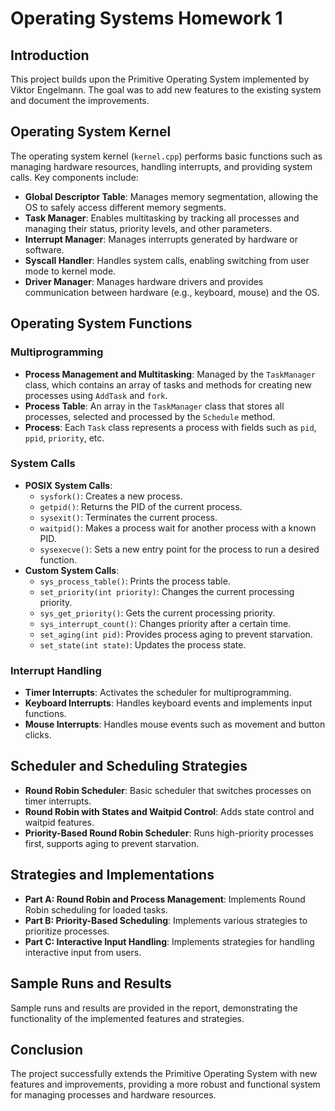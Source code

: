 # Operating Systems Homework 1

## Introduction
This project builds upon the Primitive Operating System implemented by Viktor Engelmann. The goal was to add new features to the existing system and document the improvements.

## Operating System Kernel
The operating system kernel (`kernel.cpp`) performs basic functions such as managing hardware resources, handling interrupts, and providing system calls. Key components include:

- **Global Descriptor Table**: Manages memory segmentation, allowing the OS to safely access different memory segments.
- **Task Manager**: Enables multitasking by tracking all processes and managing their status, priority levels, and other parameters.
- **Interrupt Manager**: Manages interrupts generated by hardware or software.
- **Syscall Handler**: Handles system calls, enabling switching from user mode to kernel mode.
- **Driver Manager**: Manages hardware drivers and provides communication between hardware (e.g., keyboard, mouse) and the OS.

## Operating System Functions

### Multiprogramming
- **Process Management and Multitasking**: Managed by the `TaskManager` class, which contains an array of tasks and methods for creating new processes using `AddTask` and `fork`.
- **Process Table**: An array in the `TaskManager` class that stores all processes, selected and processed by the `Schedule` method.
- **Process**: Each `Task` class represents a process with fields such as `pid`, `ppid`, `priority`, etc.

### System Calls
- **POSIX System Calls**:
  - `sysfork()`: Creates a new process.
  - `getpid()`: Returns the PID of the current process.
  - `sysexit()`: Terminates the current process.
  - `waitpid()`: Makes a process wait for another process with a known PID.
  - `sysexecve()`: Sets a new entry point for the process to run a desired function.
- **Custom System Calls**:
  - `sys_process_table()`: Prints the process table.
  - `set_priority(int priority)`: Changes the current processing priority.
  - `sys_get_priority()`: Gets the current processing priority.
  - `sys_interrupt_count()`: Changes priority after a certain time.
  - `set_aging(int pid)`: Provides process aging to prevent starvation.
  - `set_state(int state)`: Updates the process state.

### Interrupt Handling
- **Timer Interrupts**: Activates the scheduler for multiprogramming.
- **Keyboard Interrupts**: Handles keyboard events and implements input functions.
- **Mouse Interrupts**: Handles mouse events such as movement and button clicks.

## Scheduler and Scheduling Strategies
- **Round Robin Scheduler**: Basic scheduler that switches processes on timer interrupts.
- **Round Robin with States and Waitpid Control**: Adds state control and waitpid features.
- **Priority-Based Round Robin Scheduler**: Runs high-priority processes first, supports aging to prevent starvation.

## Strategies and Implementations
- **Part A: Round Robin and Process Management**: Implements Round Robin scheduling for loaded tasks.
- **Part B: Priority-Based Scheduling**: Implements various strategies to prioritize processes.
- **Part C: Interactive Input Handling**: Implements strategies for handling interactive input from users.

## Sample Runs and Results
Sample runs and results are provided in the report, demonstrating the functionality of the implemented features and strategies.

## Conclusion
The project successfully extends the Primitive Operating System with new features and improvements, providing a more robust and functional system for managing processes and hardware resources.

